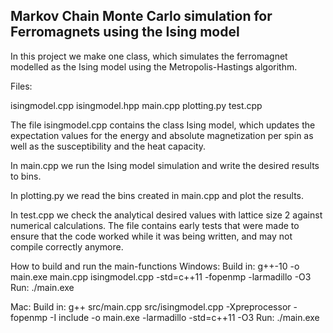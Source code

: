 Markov Chain Monte Carlo simulation for Ferromagnets using the Ising model
-------------------------------------------------------------------------------------

In this project we make one class, which simulates the ferromagnet modelled as the Ising model using the Metropolis-Hastings algorithm.

Files:

isingmodel.cpp
isingmodel.hpp
main.cpp
plotting.py
test.cpp

The file isingmodel.cpp contains the class Ising model, which updates the expectation values for the energy and absolute magnetization per spin as well as the susceptibility and the heat capacity.

In main.cpp we run the Ising model simulation and write the desired results to bins.

In plotting.py we read the bins created in main.cpp and plot the results.

In test.cpp we check the analytical desired values with lattice size 2 against numerical calculations. The file contains early tests that were made to ensure that the code worked while it was being written, and may not compile correctly anymore.

How to build and run the main-functions
Windows: Build in: g++-10 -o main.exe main.cpp isingmodel.cpp -std=c++11 -fopenmp -larmadillo -O3 Run: ./main.exe

Mac: Build in: g++ src/main.cpp src/isingmodel.cpp -Xpreprocessor -fopenmp -I include -o main.exe -larmadillo -std=c++11 -O3 Run: ./main.exe
